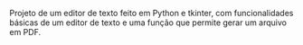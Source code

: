 Projeto de um editor de texto feito em Python e tkinter, com funcionalidades básicas de um editor de texto e uma função que permite gerar um arquivo em PDF.